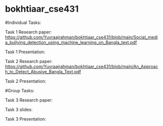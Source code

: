 # bokhtiaar_cse431


#Individual Tasks:

Task 1 Research paper:   https://github.com/Yuvraajrahman/bokhtiaar_cse431/blob/main/Social_media_bullying_detection_using_machine_learning_on_Bangla_text.pdf

Task 1 Presentation: 

Task 2 Research paper: https://github.com/Yuvraajrahman/bokhtiaar_cse431/blob/main/An_Approach_to_Detect_Abusive_Bangla_Text.pdf

Task 2 Presentation: 



#Group Tasks:

Task 3 Research paper: 

Task 3 slides: 

Task 3 Presentation: 
